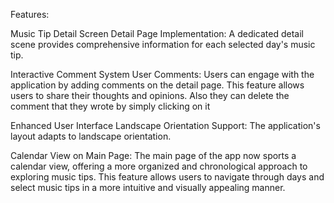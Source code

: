 Features:

Music Tip Detail Screen
Detail Page Implementation: A dedicated detail scene provides comprehensive information for each selected day's music tip.

Interactive Comment System
User Comments: Users can engage with the application by adding comments on the detail page. This feature allows users to 
share their thoughts and opinions. Also they can delete the comment that they wrote by simply clicking on it

Enhanced User Interface
Landscape Orientation Support: The application's layout adapts to landscape orientation.

Calendar View on Main Page: The main page of the app now sports a calendar view, offering a more organized and 
chronological approach to exploring music tips. This feature allows users to navigate through days and select music tips
in a more intuitive and visually appealing manner.
